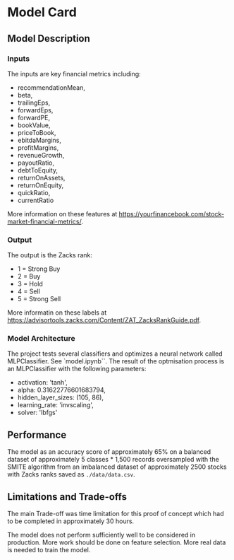 # Model Card

## Model Description

### Inputs 

The inputs are key financial metrics including: 
- recommendationMean,
- beta,
- trailingEps,
- forwardEps,
- forwardPE,
- bookValue,
- priceToBook,
- ebitdaMargins,
- profitMargins,
- revenueGrowth,
- payoutRatio,
- debtToEquity,
- returnOnAssets,
- returnOnEquity,
- quickRatio,
- currentRatio

More information on these features at https://yourfinancebook.com/stock-market-financial-metrics/.

### Output

The output is the Zacks rank:
- 1 = Strong Buy
- 2 = Buy
- 3 = Hold
- 4 = Sell
- 5 = Strong Sell 

More informatin on these labels at https://advisortools.zacks.com/Content/ZAT_ZacksRankGuide.pdf.

### Model Architecture

The project tests several classifiers and optimizes a neural network called MLPClassifier. See `model.ipynb``.
The result of the optmisation process is an MLPClassifier with the following parameters:
- activation: 'tanh',
- alpha: 0.31622776601683794,
- hidden_layer_sizes: (105, 86),
- learning_rate: 'invscaling',
- solver: 'lbfgs'

## Performance

The model as an accuracy score of approximately 65% on a balanced dataset of approximately 5 classes * 1,500 records oversampled with the SMITE algorithm from an imbalanced dataset of approximately 2500 stocks with Zacks ranks saved as `./data/data.csv`.

## Limitations and Trade-offs

The main Trade-off was time limitation for this proof of concept which had to be completed in approximately 30 hours.

The model does not perform sufficiently well to be considered in production. More work should be done on feature selection. More real data is needed to train the model.
